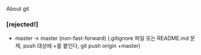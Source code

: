 About git




### [rejected!]
 - master -> master (non-fast-forward)
 (.gitignore 파일 또는 README.md 문제, push 대상에 +를 붙인다, git push origin +master)
